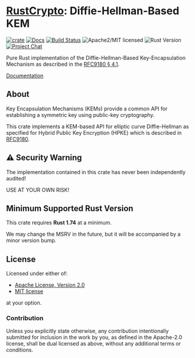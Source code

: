 # [RustCrypto]: Diffie-Hellman-Based KEM

[![crate][crate-image]][crate-link]
[![Docs][docs-image]][docs-link]
[![Build Status][build-image]][build-link]
![Apache2/MIT licensed][license-image]
![Rust Version][rustc-image]
[![Project Chat][chat-image]][chat-link]

Pure Rust implementation of the Diffie-Hellman-Based Key-Encapsulation Mechanism
as described in the [RFC9180 § 4.1].

[Documentation][docs-link]

## About

Key Encapsulation Mechanisms (KEMs) provide a common API for establishing a
symmetric key using public-key cryptography.

This crate implements a KEM-based API for elliptic curve Diffie-Hellman as
specified for Hybrid Public Key Encryption (HPKE) which is described in
[RFC9180].

## ⚠️ Security Warning

The implementation contained in this crate has never been independently audited!

USE AT YOUR OWN RISK!

## Minimum Supported Rust Version

This crate requires **Rust 1.74** at a minimum.

We may change the MSRV in the future, but it will be accompanied by a minor
version bump.

## License

Licensed under either of:

- [Apache License, Version 2.0](http://www.apache.org/licenses/LICENSE-2.0)
- [MIT license](http://opensource.org/licenses/MIT)

at your option.

### Contribution

Unless you explicitly state otherwise, any contribution intentionally submitted
for inclusion in the work by you, as defined in the Apache-2.0 license, shall be
dual licensed as above, without any additional terms or conditions.

[//]: # (badges)

[crate-image]: https://buildstats.info/crate/dhkem
[crate-link]: https://crates.io/crates/dhkem
[docs-image]: https://docs.rs/dhkem/badge.svg
[docs-link]: https://docs.rs/dhkem/
[build-image]: https://github.com/RustCrypto/KEMs/actions/workflows/dhkem.yml/badge.svg
[build-link]: https://github.com/RustCrypto/KEMs/actions/workflows/dhkem.yml
[license-image]: https://img.shields.io/badge/license-Apache2.0/MIT-blue.svg
[rustc-image]: https://img.shields.io/badge/rustc-1.74+-blue.svg
[chat-image]: https://img.shields.io/badge/zulip-join_chat-blue.svg
[chat-link]: https://rustcrypto.zulipchat.com/#narrow/stream/406484-KEMs

[//]: # (links)

[RustCrypto]: https://github.com/rustcrypto
[RFC9180]: https://datatracker.ietf.org/doc/html/rfc9180
[RFC9180 § 4.1]: https://datatracker.ietf.org/doc/html/rfc9180#name-dh-based-kem-dhkem

